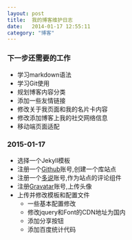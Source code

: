 ```yaml
---
layout: post
title:  我的博客维护日志
date:   2014-01-17 12:55:11
category: "博客"
---
```


### 下一步还需要的工作
- 学习markdown语法
- 学习Git使用
- 规划博客内容分类
- 添加一些友情链接
- 修改关于我页面和我的名片卡内容
- 修改添加博客上我的社交网络信息
- 移动端页面适配

### 2015-01-17
- 选择一个Jekyll模板
- 注册一个[Github](http://github.com "Github")账号,创建一个库站点
- 注册一个[多说](http://duoshuo.com "多说")账号,作为站点的评论组件
- 注册[Gravatar](http://cn.gravatar.com "Gravatar")账号,上传头像
- 上传并修改模板和配置文件
    - 一些基本配置修改
    - 修改jquery和Font的CDN地址为国内
    - 添加分享按钮
    - 添加百度统计代码